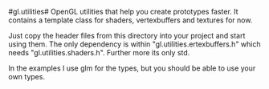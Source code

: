 #gl.utilities#
OpenGL utilities that help you create prototypes faster. It contains a template class for shaders, vertexbuffers and textures for now.

Just copy the header files from this directory into your project and start using them. The only dependency is within "gl.utilities.ertexbuffers.h" which needs "gl.utilities.shaders.h". Further more its only std.

In the examples I use glm for the types, but you should be able to use your own types.